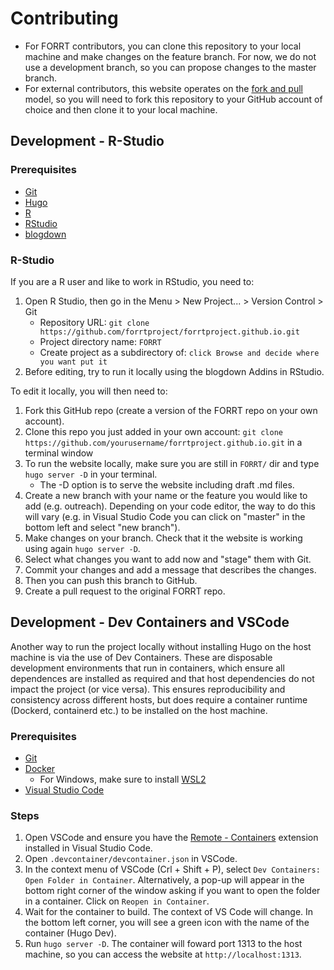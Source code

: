 # Contributing

* For FORRT contributors, you can clone this repository to your local machine and make changes on the feature branch. For now, we do not use a development branch, so you can propose changes to the master branch.
* For external contributors, this website operates on the [fork and pull](https://reflectoring.io/github-fork-and-pull/) model, so you will need to fork this repository to your GitHub account of choice and then clone it to your local machine.

## Development - R-Studio

### Prerequisites

* [Git](https://git-scm.com/book/en/v2/Getting-Started-Installing-Git)
* [Hugo](https://gohugo.io/getting-started/installing/)
* [R](https://cran.r-project.org/)
* [RStudio](https://www.rstudio.com/products/rstudio/download/)
* [blogdown](https://bookdown.org/yihui/blogdown/)

### R-Studio

If you are a R user and like to work in RStudio, you need to:

1. Open R Studio, then go in the Menu > New Project... > Version Control > Git
    * Repository URL: `git clone https://github.com/forrtproject/forrtproject.github.io.git`
    * Project directory name: `FORRT`
    * Create project as a subdirectory of: `click Browse and decide where you want put it`
2. Before editing, try to run it locally using the blogdown Addins in RStudio.

To edit it locally, you will then need to:

1. Fork this GitHub repo (create a version of the FORRT repo on your own account).
2. Clone this repo you just added in your own account: `git clone https://github.com/yourusername/forrtproject.github.io.git` in a terminal window 
3. To run the website locally, make sure you are still in `FORRT/` dir and type `hugo server -D` in your terminal.
   - The -D option is to serve the website including draft .md files.
4.  Create a new branch with your name or the feature you would like to add (e.g. outreach). Depending on your code editor, the way to do this will vary (e.g. in Visual Studio Code you can click on "master" in the bottom left and select "new branch").
5. Make changes on your branch. Check that it the website is working using again `hugo server -D`.
6. Select what changes you want to add now and "stage" them with Git.
7. Commit your changes and add a message that describes the changes.
8. Then you can push this branch to GitHub.
9. Create a pull request to the original FORRT repo.

## Development - Dev Containers and VSCode

Another way to run the project locally without installing Hugo on the host machine is via the use of Dev Containers. These are disposable development environments that run in containers, which ensure all dependences are installed as required and that host dependencies do not impact the project (or vice versa). This ensures reproducibility and consistency across different hosts, but does require a container runtime (Dockerd, containerd etc.) to be installed on the host machine.

### Prerequisites

* [Git](https://git-scm.com/book/en/v2/Getting-Started-Installing-Git)
* [Docker](https://docs.docker.com/get-docker/)
   * For Windows, make sure to install [WSL2](https://learn.microsoft.com/en-us/windows/wsl/install)
* [Visual Studio Code](https://code.visualstudio.com/)

### Steps

1. Open VSCode and ensure you have the [Remote - Containers](https://marketplace.visualstudio.com/items?itemName=ms-vscode-remote.remote-containers) extension installed in Visual Studio Code.
2. Open `.devcontainer/devcontainer.json` in VSCode.
3. In the context menu of VSCode (Crl + Shift + P), select `Dev Containers: Open Folder in Container`. Alternatively, a pop-up will appear in the bottom right corner of the window asking if you want to open the folder in a container. Click on `Reopen in Container`.
4. Wait for the container to build. The context of VS Code will change. In the bottom left corner, you will see a green icon with the name of the container (Hugo Dev).
5. Run `hugo server -D`. The container will foward port 1313 to the host machine, so you can access the website at `http://localhost:1313`.